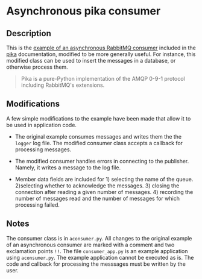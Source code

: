 # Asynchronous pika consumer

## Description

This is the [example of an asynchronous RabbitMQ consumer](https://pika.readthedocs.io/en/0.11.2/examples/asynchronous_consumer_example.html)
included in the [pika](https://github.com/pika/pika) documentation, modified to be more generally useful.
For instance, this modified class can be used to insert the messages in a database, or otherwise process them.

> Pika is a pure-Python implementation of the AMQP 0-9-1 protocol including RabbitMQ's extensions.

## Modifications

A few simple modifications to the example have been made that allow it to be used in application code.

* The original example consumes messages and writes them the the `logger` log file. The modified consumer class accepts a callback for
processing messages.

* The modified consumer handles errors in connecting to the publisher. Namely, it writes a message to the log file.

* Member data fields are included for 1) selecting the name of the queue. 2)selecting whether to acknowledge the messages.
  3) closing the connection after reading a given number of messages. 4) recording the number of messages read and the number of
  messages for which processing failed.

## Notes

The consumer class is in `aconsumer.py`. All changes to the original example of an asynchronous consumer are marked with a comment and two
exclamation points `!!`. The file `consumer_app.py` is an example application using `aconsumer.py`. The example application cannot be
executed as is. The code and callback for processing the messsages must be written by the user.

